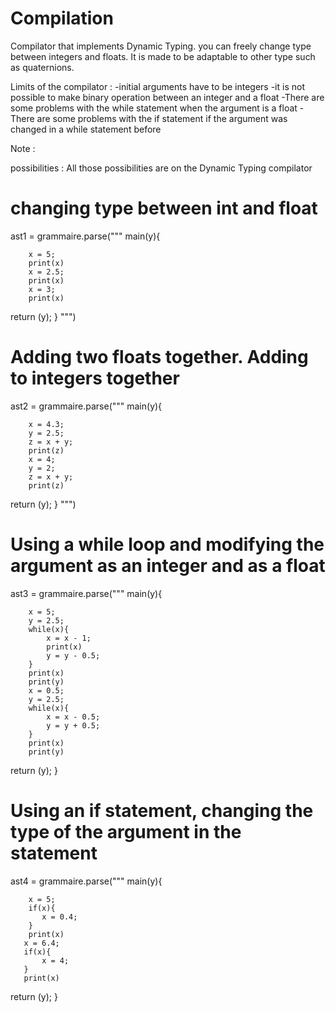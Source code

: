 # Compilation

Compilator that implements Dynamic Typing.
you can freely change type between integers and floats.
It is made to be adaptable to other type such as quaternions.
 
Limits of the compilator :
-initial arguments have to be integers
-it is not possible to make binary operation between an integer and a float
-There are some problems with the while statement when the argument is a float
-There are some problems with the if statement if the argument was changed in a while statement before


Note : 


 possibilities :
 All those possibilities are on the Dynamic Typing compilator

# changing type between int and float
ast1 = grammaire.parse(""" main(y){

        x = 5;
        print(x)
        x = 2.5;
        print(x)
        x = 3;
        print(x)
 return (y);
 }
""")

 # Adding two floats together. Adding to integers together
ast2 = grammaire.parse(""" main(y){

        x = 4.3;
        y = 2.5;
        z = x + y;
        print(z)
        x = 4;
        y = 2;
        z = x + y;
        print(z)
 return (y);
 }
""")


# Using a while loop and modifying the argument as an integer and as a float
ast3 = grammaire.parse(""" main(y){

        x = 5;
        y = 2.5;
        while(x){
            x = x - 1;
            print(x)
            y = y - 0.5;
        }
        print(x)
        print(y)
        x = 0.5;
        y = 2.5;
        while(x){
            x = x - 0.5;
            y = y + 0.5;
        }
        print(x)
        print(y)
 return (y);
 }


# Using an if statement, changing the type of the argument in the statement
ast4 = grammaire.parse(""" main(y){

        x = 5;
        if(x){
           x = 0.4;
        }
        print(x)
       x = 6.4;
       if(x){
           x = 4;
       }
       print(x)
 return (y);
 }
